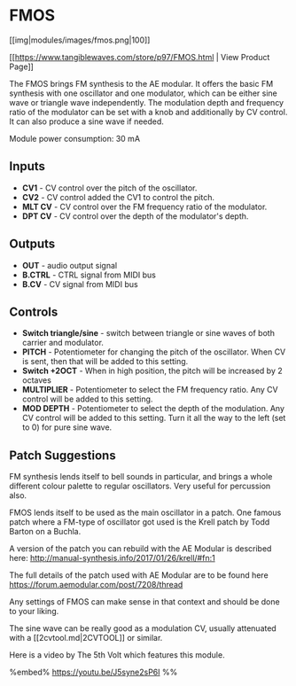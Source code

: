 # FMOS
[[img|modules/images/fmos.png|100]]

[[https://www.tangiblewaves.com/store/p97/FMOS.html | View Product Page]]

The FMOS brings FM synthesis to the AE modular. It offers the basic FM synthesis with one oscillator and one modulator, which can be either sine wave or triangle wave independently. The modulation depth and frequency ratio of the modulator can be set with a knob and additionally by CV control. It can also produce a sine wave if needed.

Module power consumption: 30 mA

## Inputs
* **CV1** - CV control over the pitch of the oscillator.
* **CV2** - CV control added the CV1 to control the pitch.
* **MLT CV** - CV control over the FM frequency ratio of the modulator.
* **DPT CV** - CV control over the depth of the modulator's depth.

## Outputs
* **OUT** - audio output signal
* **B.CTRL** - CTRL signal from MIDI bus
* **B.CV** - CV signal from MIDI bus

## Controls
* **Switch triangle/sine** - switch between triangle or sine waves of both carrier and modulator.
* **PITCH** - Potentiometer for changing the pitch of the oscillator. When CV is sent, then that will be added to this setting.
* **Switch +2OCT** - When in high position, the pitch will be increased by 2 octaves
* **MULTIPLIER** - Potentiometer to select the FM frequency ratio. Any CV control will be added to this setting.
* **MOD DEPTH** - Potentiometer to select the depth of the modulation. Any CV control will be added to this setting. Turn it all the way to the left (set to 0) for pure sine wave.

## Patch Suggestions

FM synthesis lends itself to bell sounds in particular, and brings a whole different colour palette to regular oscillators. Very useful for percussion also.

FMOS lends itself to be used as the main oscillator in a patch. One famous patch where a FM-type of oscillator got used is the Krell patch by Todd Barton on a Buchla.

A version of the patch you can rebuild with the AE Modular is described here:
http://manual-synthesis.info/2017/01/26/krell/#fn:1 

The full details of the patch used with AE Modular are to be found here
https://forum.aemodular.com/post/7208/thread 

Any settings of FMOS can make sense in that context and should be done to your liking.

The sine wave can be really good as a modulation CV, usually attenuated with a [[2cvtool.md|2CVTOOL]] or similar. 

Here is a video by The 5th Volt which features this module.

%embed% https://youtu.be/J5syne2sP6I %%
